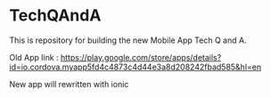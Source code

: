 # TechQAndA

This is repository for building the new Mobile App Tech Q and A.

Old App link : https://play.google.com/store/apps/details?id=io.cordova.myapp5fd4c4873c4d44e3a8d208242fbad585&hl=en

New app will rewritten with ionic
